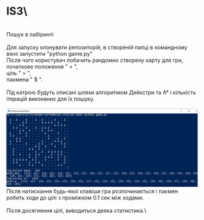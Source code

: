 # IS3\
\
Пошук в лабіринті\
\
Для запуску клонувати репозиторій, в створеній папці в командному вікні запустити "python game.py"\
Після чого користувач побачить рандомно створену карту для гри, \
початкове положення " < ", \
ціль " > ",\
пакмена " $ ".\
\
Під катрою будуть описані шляхи алгоритмом Дейкстри та А* і кількість ітерацій виконаних для їх пошуку.\
\
![Початковий стан](https://github.com/ysavonik/IS3/blob/master/picture.png)
\
Після натискання будь-якої клавіши гра розпочинається і пакмен робить ходи до цілі з проміжком 0.1 сек між ходами.\
\
Після досягнення цілі, виводиться деяка статистика.\
